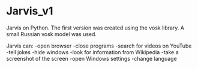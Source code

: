 # Jarvis_v1
Jarvis on Python. The first version was created using the vosk library. A small Russian vosk model was used.

Jarvis can:
  -open browser
  -close programs
  -search for videos on YouTube
  -tell jokes
  -hide windows
  -look for information from Wikipedia
  -take a screenshot of the screen
  -open Windows settings
  -change language
